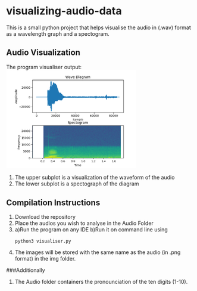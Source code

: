# visualizing-audio-data

This is a small python project that helps visualise the audio in (.wav) format as a wavelength graph and a spectogram.

## Audio Visualization

The program visualiser output:
 <img src="./img/1.png" width="350" title="hover text">
1. The upper subplot is a visualization of the waveform of the audio
2. The lower subplot is a spectograph of the diagram


## Compilation Instructions

1. Download the repository 
2. Place the audios you wish to analyse in the Audio Folder
3.   a)Run the program on any IDE 
     b)Run it on command line using 
     ```
     python3 visualiser.py
     ```
4. The images will be stored with the same name as the audio (in .png format) in the img folder.

###Additionally

1. The Audio folder containers the pronounciation of the ten digits (1-10).


